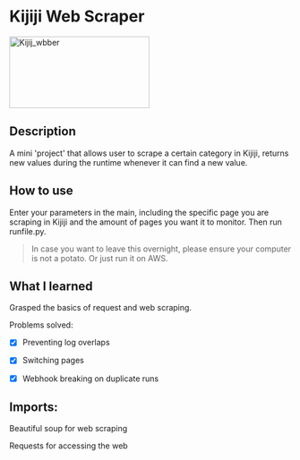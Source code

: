 # Kijiji Web Scraper #

<a href="http://fvcproductions.com"><img src="https://kijijiforbusiness.ca/wp-content/uploads/2018/09/Kijiji_logo_PURPLE_RGB_EN.png" title="kijiji_web" alt="Kijij_wbber" width="250" height="128"></a>



## Description ##

A mini 'project' that allows user to scrape a certain category in Kijiji, returns new values during the runtime whenever it can find a new value. 

## How to use ##
Enter your parameters in the main, including the specific page you are scraping in Kijiji and the amount of pages you want it to monitor. Then run runfile.py. 

>In case you want to leave this overnight, please ensure your computer is not a potato. Or just run it on AWS.



## What I learned ##
Grasped the basics of request and web scraping. 

Problems solved:
- [x] Preventing log overlaps 
- [x] Switching pages
- [x] Webhook breaking on duplicate runs



## Imports: ##

Beautiful soup for web scraping

Requests for accessing the web
